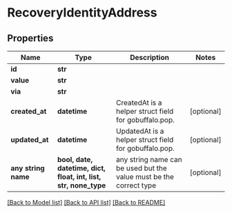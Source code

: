 # RecoveryIdentityAddress


## Properties
Name | Type | Description | Notes
------------ | ------------- | ------------- | -------------
**id** | **str** |  | 
**value** | **str** |  | 
**via** | **str** |  | 
**created_at** | **datetime** | CreatedAt is a helper struct field for gobuffalo.pop. | [optional] 
**updated_at** | **datetime** | UpdatedAt is a helper struct field for gobuffalo.pop. | [optional] 
**any string name** | **bool, date, datetime, dict, float, int, list, str, none_type** | any string name can be used but the value must be the correct type | [optional]

[[Back to Model list]](../README.md#documentation-for-models) [[Back to API list]](../README.md#documentation-for-api-endpoints) [[Back to README]](../README.md)


